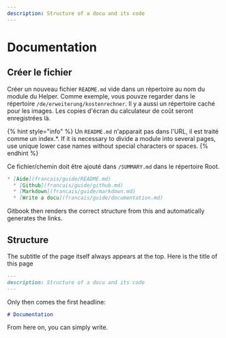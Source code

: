 ```yaml
---
description: Structure of a docu and its code
---
```


# Documentation

## Créer le fichier

Créer un nouveau fichier ``README.md`` vide dans un répertoire au nom du module du Helper. Comme exemple, vous pouvze regarder dans le répertoire ``/de/erweiterung/kostenrechner``.
Il y a aussi un répertoire caché pour les images. Les copies d'écran du calculateur de coût seront enregistrées là.

{% hint style="info" %}
Un ``README.md`` n'apparait pas dans l'URL, il est traité comme un index.*. If it is necessary to divide a module into several pages, use unique lower case names without special characters or spaces.
{% endhint %}

Ce fichier/chemin doit être ajouté dans ``/SUMMARY.md`` dans le répertoire Root.

```markdown
* [Aide](francais/guide/README.md)
  * [Github](francais/guide/github.md)
  * [Markdown](francais/guide/markdown.md)
  * [Write a docu](francais/guide/documentation.md)
```

Gitbook then renders the correct structure from this and automatically generates the links.

## Structure

The subtitle of the page itself always appears at the top. Here is the title of this page

```markdown
---
description: Structure of a docu and its code
---
```

Only then comes the first headline:
```markdown
# Documentation
```

From here on, you can simply write.
